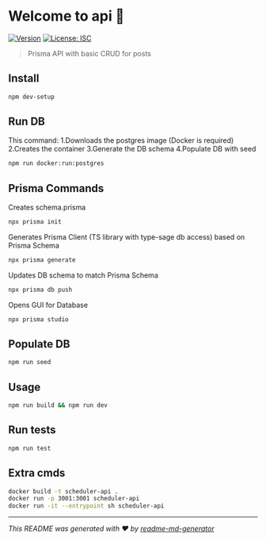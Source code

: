 # Welcome to api 👋
[![Version](https://img.shields.io/npm/v/api.svg)](https://www.npmjs.com/package/api)
[![License: ISC](https://img.shields.io/badge/License-ISC-yellow.svg)](#)

> Prisma API with basic CRUD for posts

## Install

```sh
npm dev-setup
```

## Run DB
This command:
1.Downloads the postgres image (Docker is required)
2.Creates the container
3.Generate the DB schema
4.Populate DB with seed
```sh
npm run docker:run:postgres
```

## Prisma Commands
Creates schema.prisma
```sh
npx prisma init
```
Generates Prisma Client (TS library with type-sage db access) based on Prisma Schema
```sh
npx prisma generate
```
Updates DB schema to match Prisma Schema
```sh
npx prisma db push
```
Opens GUI for Database
```sh
npx prisma studio
```


## Populate DB
```sh
npm run seed
```

## Usage

```sh
npm run build && npm run dev
```

## Run tests

```sh
npm run test
```

## Extra cmds

```sh
docker build -t scheduler-api .
docker run -p 3001:3001 scheduler-api
docker run -it --entrypoint sh scheduler-api
```


***
_This README was generated with ❤️ by [readme-md-generator](https://github.com/kefranabg/readme-md-generator)_